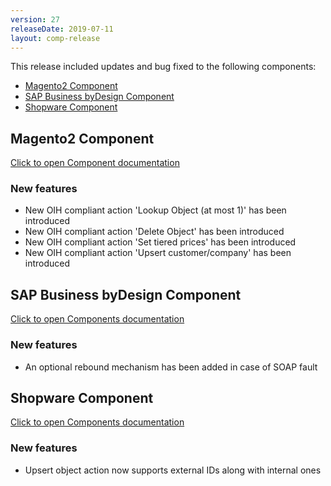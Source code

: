 ```yaml
---
version: 27
releaseDate: 2019-07-11
layout: comp-release
---
```


This release included updates and bug fixed to the following components:

*   [Magento2 Component](#magento2-component)
*   [SAP Business byDesign Component](#sap-business-bydesign-component)
*   [Shopware Component](#shopware-component)

## Magento2 Component
[Click to open Component documentation](https://docs.elastic.io/components/magento2/index.html)

### New features
* New OIH compliant action 'Lookup Object (at most 1)' has been introduced
* New OIH compliant action 'Delete Object' has been introduced
* New OIH compliant action 'Set tiered prices' has been introduced
* New OIH compliant action 'Upsert customer/company' has been introduced

## SAP Business byDesign Component
[Click to open Components documentation](https://docs.elastic.io/components/sap-bydesign/index.html)

### New features
* An optional rebound mechanism has been added in case of SOAP fault

## Shopware Component
[Click to open Components documentation](https://docs.elastic.io/components/shopware/index.html)

### New features
* Upsert object action now supports external IDs along with internal ones
